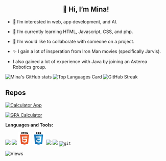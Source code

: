 <h2 align="center">👋 Hi, I’m Mina!</h2>

- 👀 I’m interested in web, app development, and AI.

- 🌱 I’m currently learning HTML, Javascript, CSS, and php.

- 💞️ I’m would like to collaborate with someone on a project.

- ✨ I gain a lot of insperation from Iron Man movies (specifically Jarvis).

- I also gained a lot of experience with Java by joining an Asterea Robotics group.

![Mina's GitHub stats](https://github-readme-stats.vercel.app/api?username=MinaGirgis2000&show_icons=true&theme=radical)
![Top Languages Card](https://github-readme-stats.vercel.app/api/top-langs/?username=MinaGirgis2000&layout=compact&theme=radical)
![GitHub Streak](https://github-readme-streak-stats.herokuapp.com?user=MinaGirgis2000&theme=neon-palenight&hide_border=true)

## Repos

[![Calculator App](https://github-readme-stats.vercel.app/api/pin/?username=MinaGirgis2000&repo=calculatorapp&show_owner=true)](https://github.com/MinaGirgis2000/CalculatorApp)

[![GPA Calculator](https://github-readme-stats.vercel.app/api/pin/?username=MinaGirgis2000&repo=pythongpacalculator&show_owner=true)](https://github.com/MinaGirgis2000/Python-GPACalculator)

**Languages and Tools:**  

<code><img height="40" src="https://upload.wikimedia.org/wikipedia/en/thumb/3/30/Java_programming_language_logo.svg/1200px-Java_programming_language_logo.svg.png"></code>
<code><img height="40" src="https://raw.githubusercontent.com/shinokada/shinokada/master/assets/javascript.png"></code>
<code><img src="https://raw.githubusercontent.com/devicons/devicon/master/icons/html5/html5-original-wordmark.svg" alt="html5" width="40" height="40"/></code>
<code><img src="https://raw.githubusercontent.com/devicons/devicon/master/icons/css3/css3-original-wordmark.svg" alt="css3" width="40" height="40"/></code>
<code><img height="40" src="https://raw.githubusercontent.com/shinokada/shinokada/master/assets/php.png"></code>
<code><img height="40" src="https://cdn.freebiesupply.com/logos/large/2x/visual-studio-code-logo-png-transparent.png"></code>
<code><img src="https://www.vectorlogo.zone/logos/git-scm/git-scm-icon.svg" alt="git" width="40" height="40"/></code>

![Views](https://komarev.com/ghpvc/?username=MinaGirgis2000)
